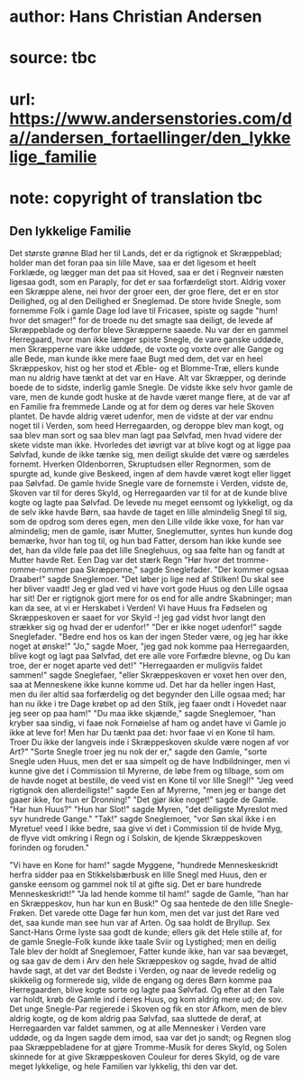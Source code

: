 # author: Hans Christian Andersen
# source: tbc
# url: https://www.andersenstories.com/da//andersen_fortaellinger/den_lykkelige_familie
# note: copyright of translation tbc

## Den lykkelige Familie 

Det største grønne Blad her til Lands, det er da rigtignok et
Skræppeblad; holder man det foran paa sin lille Mave, saa er det ligesom
et heelt Forklæde, og lægger man det paa sit Hoved, saa er det i
Regnveir næsten ligesaa godt, som en Paraply, for det er saa
forfærdeligt stort. Aldrig voxer een Skræppe alene, nei hvor der groer
een, der groe flere, det er en stor Deilighed, og al den Deilighed er
Sneglemad. De store hvide Snegle, som fornemme Folk i gamle Dage lod
lave til Fricasee, spiste og sagde "hum! hvor det smager!" for de
troede nu det smagte saa deiligt, de levede af Skræppeblade og derfor
bleve Skræpperne saaede.
Nu var der en gammel Herregaard, hvor man ikke længer spiste Snegle, de
vare ganske uddøde, men Skræpperne vare ikke uddøde, de voxte og voxte
over alle Gange og alle Bede, man kunde ikke mere faae Bugt med dem, det
var en heel Skræppeskov, hist og her stod et Æble- og et Blomme-Træ,
ellers kunde man nu aldrig have tænkt at det var en Have. Alt var
Skræpper, og derinde boede de to sidste, inderlig gamle Snegle.
De vidste ikke selv hvor gamle de vare, men de kunde godt huske at de
havde været mange flere, at de var af en Familie fra fremmede Lande og
at for dem og deres var hele Skoven plantet. De havde aldrig været
udenfor, men de vidste at der var endnu noget til i Verden, som heed
Herregaarden, og deroppe blev man kogt, og saa blev man sort og saa blev
man lagt paa Sølvfad, men hvad videre der skete vidste man ikke.
Hvorledes det iøvrigt var at blive kogt og at ligge paa Sølvfad, kunde
de ikke tænke sig, men deiligt skulde det være og særdeles fornemt.
Hverken Oldenborren, Skruptudsen eller Regnormen, som de spurgte ad,
kunde give Beskeed, ingen af dem havde været kogt eller ligget paa
Sølvfad.
De gamle hvide Snegle vare de fornemste i Verden, vidste de, Skoven var
til for deres Skyld, og Herregaarden var til for at de kunde blive kogte
og lagte paa Sølvfad.
De levede nu meget eensomt og lykkeligt, og da de selv ikke havde Børn,
saa havde de taget en lille almindelig Snegl til sig, som de opdrog som
deres egen, men den Lille vilde ikke voxe, for han var almindelig; men
de gamle, især Mutter, Sneglemutter, syntes hun kunde dog bemærke, hvor
han tog til, og hun bad Fatter, dersom han ikke kunde see det, han da
vilde føle paa det lille Sneglehuus, og saa følte han og fandt at Mutter
havde Ret.
Een Dag var det stærk Regn
"Hør hvor det tromme-romme-rommer paa Skræpperne," sagde Sneglefader.
"Der kommer ogsaa Draaber!" sagde Sneglemoer. "Det løber jo lige ned
af Stilken! Du skal see her bliver vaadt! Jeg er glad ved vi have vort
gode Huus og den Lille ogsaa har sit! Der er rigtignok gjort mere for os
end for alle andre Skabninger; man kan da see, at vi er Herskabet i
Verden! Vi have Huus fra Fødselen og Skræppeskoven er saaet for vor
Skyld -! jeg gad vidst hvor langt den strækker sig og hvad der er
udenfor!"
"Der er ikke noget udenfor!" sagde Sneglefader. "Bedre end hos os kan
der ingen Steder være, og jeg har ikke noget at ønske!"
"Jo," sagde Moer, "jeg gad nok komme paa Herregaarden, blive kogt og
lagt paa Sølvfad, det ere alle vore Forfædre blevne, og Du kan troe, der
er noget aparte ved det!"
"Herregaarden er muligviis faldet sammen!" sagde Sneglefaer, "eller
Skræppeskoven er voxet hen over den, saa at Menneskene ikke kunne komme
ud. Det har da heller ingen Hast, men du iler altid saa forfærdelig og
det begynder den Lille ogsaa med; har han nu ikke i tre Dage krøbet op
ad den Stilk, jeg faaer ondt i Hovedet naar jeg seer op paa ham!"
"Du maa ikke skjænde," sagde Sneglemoer, "han kryber saa sindig, vi
faae nok Fornøielse af ham og andet have vi Gamle jo ikke at leve for!
Men har Du tænkt paa det: hvor faae vi en Kone til ham. Troer Du ikke
der langveis inde i Skræppeskoven skulde være nogen af vor Art?"
"Sorte Snegle troer jeg nu nok der er," sagde den Gamle, "sorte
Snegle uden Huus, men det er saa simpelt og de have Indbildninger, men
vi kunne give det i Commission til Myrerne, de løbe frem og tilbage, som
om de havde noget at bestille, de veed vist en Kone til vor lille
Snegl!"
"Jeg veed rigtignok den allerdeiligste!" sagde Een af Myrerne, "men
jeg er bange det gaaer ikke, for hun er Dronning!"
"Det gjør ikke noget!" sagde de Gamle. "Har hun Huus?"
"Hun har Slot!" sagde Myren, "det deiligste Myreslot med syv hundrede
Gange."
"Tak!" sagde Sneglemoer, "vor Søn skal ikke i en Myretue! veed I ikke
bedre, saa give vi det i Commission til de hvide Myg, de flyve vidt
omkring i Regn og i Solskin, de kjende Skræppeskoven forinden og
foruden."

"Vi have en Kone for ham!" sagde Myggene, "hundrede Menneskeskridt
herfra sidder paa en Stikkelsbærbusk en lille Snegl med Huus, den er
ganske eensom og gammel nok til at gifte sig. Det er bare hundrede
Menneskeskridt!"
"Ja lad hende komme til ham!" sagde de Gamle, "han har en
Skræppeskov, hun har kun en Busk!"
Og saa hentede de den lille Snegle-Frøken. Det varede otte Dage før hun
kom, men det var just det Rare ved det, saa kunde man see hun var af
Arten.
Og saa holdt de Bryllup. Sex Sanct-Hans Orme lyste saa godt de kunde;
ellers gik det Hele stille af, for de gamle Snegle-Folk kunde ikke taale
Sviir og Lystighed; men en deilig Tale blev der holdt af Sneglemoer,
Fatter kunde ikke, han var saa bevæget, og saa gav de dem i Arv den hele
Skræppeskov og sagde, hvad de altid havde sagt, at det var det Bedste i
Verden, og naar de levede redelig og skikkelig og formerede sig, vilde
de engang og deres Børn komme paa Herregaarden, blive kogte sorte og
lagte paa Sølvfad.
Og efter at den Tale var holdt, krøb de Gamle ind i deres Huus, og kom
aldrig mere ud; de sov. Det unge Snegle-Par regjerede i Skoven og fik en
stor Afkom, men de blev aldrig kogte, og de kom aldrig paa Sølvfad, saa
sluttede de deraf, at Herregaarden var faldet sammen, og at alle
Mennesker i Verden vare uddøde, og da Ingen sagde dem imod, saa var det
jo sandt; og Regnen slog paa Skræppebladene for at gjøre Tromme-Musik
for deres Skyld, og Solen skinnede for at give Skræppeskoven Couleur for
deres Skyld, og de vare meget lykkelige, og hele Familien var lykkelig,
thi den var det.
